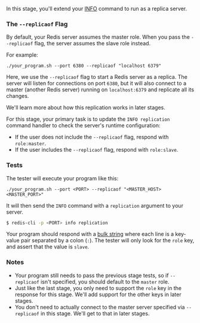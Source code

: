 In this stage, you'll extend your [INFO](https://redis.io/commands/info/) command to run as a replica server.

### The `--replicaof` Flag

By default, your Redis server assumes the master role. When you pass the `--replicaof` flag, the server assumes the slave role instead.

For example:

```
./your_program.sh --port 6380 --replicaof "localhost 6379"
```

Here, we use the `--replicaof` flag to start a Redis server as a replica. The server will listen for connections on port `6380`, but it will also connect to a master (another Redis server) running on `localhost:6379` and replicate all its changes.

We'll learn more about how this replication works in later stages. 

For this stage, your primary task is to update the `INFO replication` command handler to check the server's runtime configuration:

- If the user does not include the `--replicaof` flag, respond with `role:master`.
- If the user includes the `--replicaof` flag, respond with `role:slave`.

### Tests

The tester will execute your program like this:

```
./your_program.sh --port <PORT> --replicaof "<MASTER_HOST> <MASTER_PORT>"
```

It will then send the `INFO` command with a `replication` argument to your server.

```bash
$ redis-cli -p <PORT> info replication
```

Your program should respond with a [bulk string](https://redis.io/docs/latest/develop/reference/protocol-spec/#bulk-strings) where each line
is a key-value pair separated by a colon (`:`). The tester will only look for the `role` key, and assert that the value is `slave`.

### Notes

- Your program still needs to pass the previous stage tests, so if `--replicaof` isn't specified, you should default to the `master` role.
- Just like the last stage, you only need to support the `role` key in the response for this stage. We'll add support for the other keys in later stages.
- You don't need to actually connect to the master server specified via `--replicaof` in this stage. We'll get to that in later stages.
